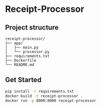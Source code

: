 # Receipt-Processor

## Project structure
```
receipt-processor/
├── app/
│   ├── main.py
│   └── processor.py
├── requirements.txt
├── Dockerfile
└── README.md
```

## Get Started
```bash
pip install -r requirements.txt
docker build -t receipt-processor .
docker run -p 8000:8000 receipt-processor